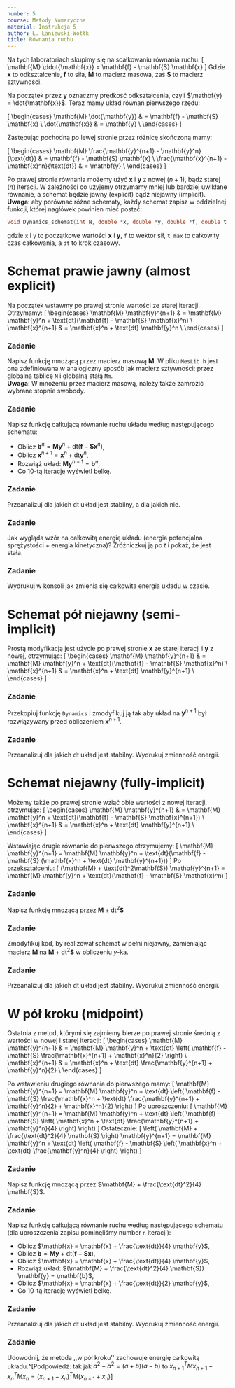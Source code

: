```yaml
---
number: 5
course: Metody Numeryczne
material: Instrukcja 5
author: Ł. Łaniewski-Wołłk
title: Równania ruchu
---
```


Na tych laboratoriach skupimy się na scałkowaniu równania ruchu:
\[
\mathbf{M} \ddot{\mathbf{x}} = \mathbf{f} - \mathbf{S} \mathbf{x}
\]
Gdzie $\mathbf{x}$ to odkształcenie, $\mathbf{f}$ to siła, $\mathbf{M}$ to macierz masowa, zaś $\mathbf{S}$ to macierz sztywności.

Na początek przez $\mathbf{y}$ oznaczmy prędkość odkształcenia, czyli $\mathbf{y} = \dot{\mathbf{x}}$.
Teraz mamy układ równań pierwszego rzędu:

\[
\begin{cases}
\mathbf{M} \dot{\mathbf{y}} & = \mathbf{f} - \mathbf{S} \mathbf{x} \\
\dot{\mathbf{x}} & = \mathbf{y} \\
\end{cases}
\]

Zastępując pochodną po lewej stronie przez różnicę skończoną mamy:

\[
\begin{cases}
\mathbf{M} \frac{\mathbf{y}^{n+1} - \mathbf{y}^n}{\text{dt}} & = \mathbf{f} - \mathbf{S} \mathbf{x} \\
\frac{\mathbf{x}^{n+1} - \mathbf{x}^n}{\text{dt}} & = \mathbf{y} \\
\end{cases}
\]

Po prawej stronie równania możemy użyć $\mathbf{x}$ i $\mathbf{y}$ z nowej ($n+1$), bądź starej ($n$) iteracji.
W zależności co użyjemy otrzymamy mniej lub bardziej uwikłane równanie, a schemat będzie jawny (explicit) bądź niejawny (implicit).  
**Uwaga**: aby porównać różne schematy, każdy schemat zapisz w oddzielnej funkcji, której nagłówek powinien mieć postać:
```c++
void Dynamics_schemat(int N, double *x, double *y, double *f, double t_max, double dt);
```
gdzie `x` i `y` to początkowe wartości $\mathbf{x}$ i $\mathbf{y}$, `f` to wektor sił, `t_max` to całkowity czas całkowania, a `dt` to krok czasowy.


# Schemat prawie jawny (almost explicit)

Na początek wstawmy po prawej stronie wartości ze starej iteracji.
Otrzymamy:
\[
\begin{cases}
\mathbf{M} \mathbf{y}^{n+1} & = \mathbf{M} \mathbf{y}^n + \text{dt}(\mathbf{f} - \mathbf{S} \mathbf{x}^n) \\
\mathbf{x}^{n+1} & = \mathbf{x}^n + \text{dt} \mathbf{y}^n \\
\end{cases}
\]

### Zadanie
Napisz funkcję mnożącą przez macierz masową $\mathbf{M}$.
W pliku `MesLib.h` jest ona zdefiniowana w analogiczny sposób jak macierz sztywności: przez globalną tablicę `M` i globalną stałą `Mm`.  
**Uwaga**: W mnożeniu przez macierz masową, należy także zamrozić wybrane stopnie swobody.

### Zadanie
Napisz funkcję całkującą równanie ruchu układu według następującego schematu:

- Oblicz $\mathbf{b}^n = \mathbf{M} \mathbf{y}^n + \text{dt} (\mathbf{f} - \mathbf{S} \mathbf{x}^n)$,
- Oblicz $\mathbf{x}^{n+1} = \mathbf{x}^n + \text{dt} \mathbf{y}^n$,
- Rozwiąż układ: $\mathbf{M} \mathbf{y}^{n+1} = \mathbf{b}^n$,
- Co $10$-tą iterację wyświetl belkę.


### Zadanie
Przeanalizuj dla jakich $\text{dt}$ układ jest stabilny, a dla jakich nie. 

### Zadanie
Jak wygląda wzór na całkowitą energię układu (energia potencjalna sprężystości + energia kinetyczna)?
Zróżniczkuj ją po $t$ i pokaż, że jest stała.

### Zadanie
Wydrukuj w konsoli jak zmienia się całkowita energia układu w czasie.


# Schemat pół niejawny (semi-implicit)

Prostą modyfikacją jest użycie po prawej stronie $\mathbf{x}$ ze starej iteracji i $\mathbf{y}$ z nowej, otrzymując:
\[
\begin{cases}
\mathbf{M} \mathbf{y}^{n+1} & = \mathbf{M} \mathbf{y}^n + \text{dt}(\mathbf{f} - \mathbf{S} \mathbf{x}^n) \\
\mathbf{x}^{n+1} & = \mathbf{x}^n + \text{dt} \mathbf{y}^{n+1} \\
\end{cases}
\]

### Zadanie
Przekopiuj funkcję `Dynamics` i zmodyfikuj ją tak aby układ na $\mathbf{y}^{n+1}$ był rozwiązywany przed obliczeniem $\mathbf{x}^{n+1}$. 

### Zadanie
Przeanalizuj dla jakich $\text{dt}$ układ jest stabilny.
Wydrukuj zmienność energii. 


# Schemat niejawny (fully-implicit)

Możemy także po prawej stronie wziąć obie wartości z nowej iteracji, otrzymując:
\[
\begin{cases}
\mathbf{M} \mathbf{y}^{n+1} & = \mathbf{M} \mathbf{y}^n + \text{dt}(\mathbf{f} - \mathbf{S} \mathbf{x}^{n+1}) \\
\mathbf{x}^{n+1} & = \mathbf{x}^n + \text{dt} \mathbf{y}^{n+1} \\
\end{cases}
\]

Wstawiając drugie równanie do pierwszego otrzymujemy:
\[
\mathbf{M} \mathbf{y}^{n+1} = \mathbf{M} \mathbf{y}^n + \text{dt}(\mathbf{f} - \mathbf{S} (\mathbf{x}^n + \text{dt} \mathbf{y}^{n+1}))
\]
Po przekształceniu:
\[
(\mathbf{M} + \text{dt}^2\mathbf{S}) \mathbf{y}^{n+1} = \mathbf{M} \mathbf{y}^n + \text{dt}(\mathbf{f} - \mathbf{S} \mathbf{x}^n)
\]

### Zadanie
Napisz funkcję mnożącą przez $\mathbf{M} + \text{dt}^2 \mathbf{S}$

### Zadanie
Zmodyfikuj kod, by realizował schemat w pełni niejawny, zamieniając macierz $\mathbf{M}$ na $\mathbf{M} + \text{dt}^2 \mathbf{S}$ w obliczeniu $y$-ka.

### Zadanie
Przeanalizuj dla jakich $\text{dt}$ układ jest stabilny.
Wydrukuj zmienność energii. 


# W pół kroku (midpoint)

Ostatnia z metod, którymi się zajmiemy bierze po prawej stronie średnią z wartości w nowej i starej iteracji:
\[
\begin{cases}
\mathbf{M} \mathbf{y}^{n+1} & = \mathbf{M} \mathbf{y}^n + \text{dt} \left( \mathbf{f} - \mathbf{S} \frac{\mathbf{x}^{n+1} + \mathbf{x}^n}{2} \right) \\
\mathbf{x}^{n+1} & = \mathbf{x}^n + \text{dt} \frac{\mathbf{y}^{n+1} + \mathbf{y}^n}{2} \\
\end{cases}
\]

Po wstawieniu drugiego równania do pierwszego mamy:
\[
\mathbf{M} \mathbf{y}^{n+1} = \mathbf{M} \mathbf{y}^n + \text{dt} \left( \mathbf{f} - \mathbf{S} \frac{\mathbf{x}^n + \text{dt} \frac{\mathbf{y}^{n+1} + \mathbf{y}^n}{2} + \mathbf{x}^n}{2} \right)
\]
Po uproszczeniu:
\[
\mathbf{M} \mathbf{y}^{n+1} = \mathbf{M} \mathbf{y}^n + \text{dt} \left( \mathbf{f} - \mathbf{S} \left( \mathbf{x}^n + \text{dt} \frac{\mathbf{y}^{n+1} + \mathbf{y}^n}{4} \right) \right)
\]
Ostatecznie:
\[
\left( \mathbf{M} + \frac{\text{dt}^2}{4} \mathbf{S} \right) \mathbf{y}^{n+1} =
\mathbf{M} \mathbf{y}^n + \text{dt} \left( \mathbf{f} - \mathbf{S} \left( \mathbf{x}^n + \text{dt} \frac{\mathbf{y}^n}{4} \right) \right)
\]

### Zadanie
Napisz funkcję mnożącą przez $\mathbf{M} + \frac{\text{dt}^2}{4} \mathbf{S}$.

### Zadanie
Napisz funkcję całkującą równanie ruchu według następującego schematu (dla uproszczenia zapisu pominęliśmy number `n` iteracji):

- Oblicz $\mathbf{x} = \mathbf{x} + \frac{\text{dt}}{4} \mathbf{y}$,
- Oblicz $\mathbf{b} = \mathbf{M} \mathbf{y} + \text{dt} (\mathbf{f} - \mathbf{S} \mathbf{x})$,
- Oblicz $\mathbf{x} = \mathbf{x} + \frac{\text{dt}}{4} \mathbf{y}$,
- Rozwiąż układ: $(\mathbf{M} + \frac{\text{dt}^2}{4} \mathbf{S}) \mathbf{y} = \mathbf{b}$,
- Oblicz $\mathbf{x} = \mathbf{x} + \frac{\text{dt}}{2} \mathbf{y}$,
- Co $10$-tą iterację wyświetl belkę.

### Zadanie
Przeanalizuj dla jakich $\text{dt}$ układ jest stabilny.
Wydrukuj zmienność energii. 

### Zadanie
Udowodnij, że metoda ,,w pół kroku'' zachowuje energię całkowitą układu.^[Podpowiedź: tak jak $a^2-b^2=(a+b)(a-b)$ to $x_{n+1}^TMx_{n+1} - x_{n}^TMx_{n} = (x_{n+1} - x_{n})^TM(x_{n+1} +
x_{n})$]
